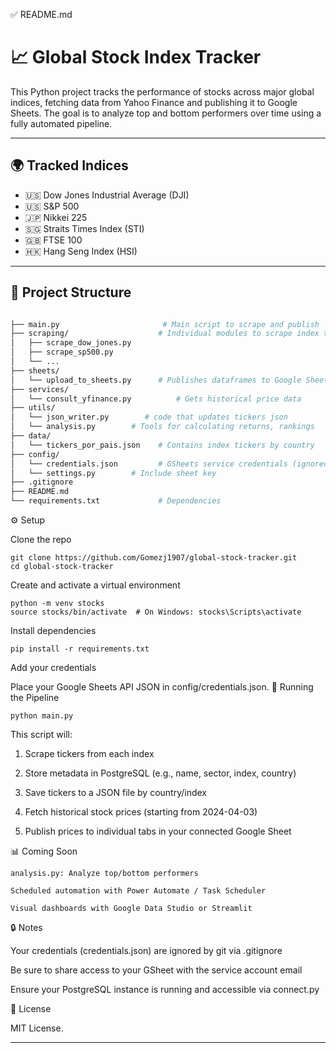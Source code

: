 ✅ README.md

# 📈 Global Stock Index Tracker

This Python project tracks the performance of stocks across major global indices, fetching data from Yahoo Finance and publishing it to Google Sheets. The goal is to analyze top and bottom performers over time using a fully automated pipeline.

---

## 🌍 Tracked Indices

- 🇺🇸 Dow Jones Industrial Average (DJI)
- 🇺🇸 S&P 500
- 🇯🇵 Nikkei 225
- 🇸🇬 Straits Times Index (STI)
- 🇬🇧 FTSE 100
- 🇭🇰 Hang Seng Index (HSI)

---

## 🔧 Project Structure


```bash

├── main.py                       # Main script to scrape and publish
├── scraping/                    # Individual modules to scrape index tickers
│   ├── scrape_dow_jones.py
│   ├── scrape_sp500.py
│   └── ...
├── sheets/
│   └── upload_to_sheets.py      # Publishes dataframes to Google Sheets
├── services/
│   └── consult_yfinance.py          # Gets historical price data
├── utils/
│   └── json_writer.py        # code that updates tickers json
│   └── analysis.py        # Tools for calculating returns, rankings
├── data/
│   └── tickers_por_pais.json    # Contains index tickers by country
├── config/
│   └── credentials.json         # GSheets service credentials (ignored)
│   └── settings.py        # Include sheet key
├── .gitignore
├── README.md
└── requirements.txt             # Dependencies
```

⚙️ Setup

Clone the repo

    git clone https://github.com/Gomezj1907/global-stock-tracker.git
    cd global-stock-tracker

Create and activate a virtual environment

    python -m venv stocks
    source stocks/bin/activate  # On Windows: stocks\Scripts\activate

Install dependencies

    pip install -r requirements.txt

Add your credentials

Place your Google Sheets API JSON in config/credentials.json.
🚀 Running the Pipeline

    python main.py

This script will:

1. Scrape tickers from each index

2. Store metadata in PostgreSQL (e.g., name, sector, index, country)

3. Save tickers to a JSON file by country/index

4. Fetch historical stock prices (starting from 2024-04-03)

5. Publish prices to individual tabs in your connected Google Sheet

📊 Coming Soon

    analysis.py: Analyze top/bottom performers

    Scheduled automation with Power Automate / Task Scheduler

    Visual dashboards with Google Data Studio or Streamlit

🔒 Notes

Your credentials (credentials.json) are ignored by git via .gitignore

Be sure to share access to your GSheet with the service account email

Ensure your PostgreSQL instance is running and accessible via connect.py

🤝 License

MIT License.


---
